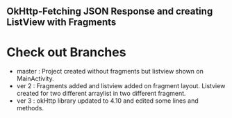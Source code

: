 ## OkHttp-Fetching JSON Response and creating ListView with Fragments

# Check out Branches

* master : Project created without fragments but listview shown on MainActivity.
* ver 2  : Fragments added and listview added on fragment layout. Listview created for two different arraylist in two different fragment.
* ver 3  : okHttp library updated to 4.10 and edited some lines and methods.
